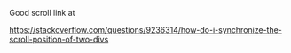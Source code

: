 Good scroll link at


https://stackoverflow.com/questions/9236314/how-do-i-synchronize-the-scroll-position-of-two-divs
